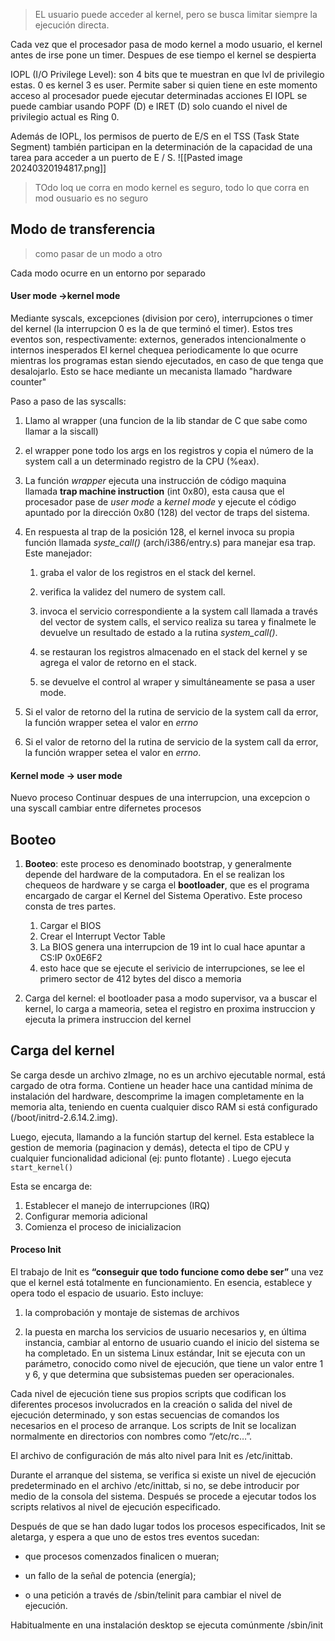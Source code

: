 > EL usuario puede acceder al kernel, pero se busca limitar siempre la ejecución directa.
> 

Cada vez que el procesador pasa de modo kernel a modo usuario, el kernel antes de irse pone un timer. Despues de ese tiempo el kernel se despierta

IOPL (I/O Privilege Level): son 4 bits que te muestran en que lvl de privilegio estas. 0 es kernel 3 es user. Permite saber si quien tiene en este momento acceso al procesador puede ejecutar determinadas acciones
El IOPL se puede cambiar usando POPF (D) e IRET (D) solo cuando el nivel de privilegio actual es Ring 0.

Además de IOPL, los permisos de puerto de E/S en el TSS (Task State Segment) también participan en la determinación de la capacidad de una tarea para acceder a un puerto de E / S.
![[Pasted image 20240320194817.png]]

> TOdo loq ue corra en modo kernel es seguro, todo lo que corra en mod ousuario es no seguro


## Modo de transferencia 
> como pasar de un modo a otro 

Cada modo ocurre en un entorno por separado

#### User mode ->kernel mode
Mediante syscals, excepciones (division por cero), interrupciones o timer del kernel (la interrupcion 0 es la de que terminó el timer). Estos tres eventos son, respectivamente: externos, generados intencionalmente o internos inesperados
El kernel chequea periodicamente lo que ocurre mientras los programas estan siendo ejecutados, en caso de que tenga que desalojarlo. Esto se hace mediante un mecanista llamado "hardware counter"

Paso a paso de las syscalls: 


1. Llamo al wrapper (una funcion de la lib standar de C que sabe como llamar a la siscall)
2. el wrapper pone todo los args en los registros y copia el número de la system call a un determinado registro de la CPU (%eax).
3. La función _wrapper_ ejecuta una instrucción de código maquina llamada **trap machine instruction** (int 0x80), esta causa que el procesador pase de _user mode_ a _kernel mode_ y ejecute el código apuntado por la dirección 0x80 (128) del vector de traps del sistema.
4. En respuesta al trap de la posición 128, el kernel invoca su propia función llamada _syste_call()_ (arch/i386/entry.s) para manejar esa trap. Este manejador:
    
    1. graba el valor de los registros en el stack del kernel.
        
    2. verifica la validez del numero de system call.
        
    3. invoca el servicio correspondiente a la system call llamada a través del vector de system calls, el servico realiza su tarea y finalmete le devuelve un resultado de estado a la rutina _system_call()_.
        
    4. se restauran los registros almacenado en el stack del kernel y se agrega el valor de retorno en el stack.
        
    
    5. se devuelve el control al wraper y simultáneamente se pasa a user mode.
5. Si el valor de retorno del la rutina de servicio de la system call da error, la función wrapper setea el valor en _errno_
6.  Si el valor de retorno del la rutina de servicio de la system call da error, la función wrapper setea el valor en _errno_.
#### Kernel mode -> user mode
Nuevo proceso
Continuar despues de una interrupcion, una excepcion o una syscall
cambiar entre difernetes procesos

## Booteo
1. **Booteo**: este proceso es denominado bootstrap, y generalmente depende del hardware de la computadora. En el se realizan los chequeos de hardware y se carga el **bootloader**, que es el programa encargado de cargar el Kernel del Sistema Operativo. Este proceso consta de tres partes.
	1. Cargar el BIOS
	2. Crear el Interrupt Vector Table
	3. La BIOS genera una interrupcion de 19 int lo cual hace apuntar a CS:IP 0x0E6F2
	4. esto hace que se ejecute el serivicio de interrupciones, se lee el primero sector de 412 bytes del disco a memoria

1. Carga del kernel: el bootloader pasa a modo supervisor, va a buscar el kernel, lo carga a mameoria, setea el registro en proxima instruccion y ejecuta la primera instruccion del kernel

## Carga del kernel
Se carga desde un archivo zImage, no es un archivo ejecutable normal, está cargado de otra forma. Contiene un header hace una cantidad mínima de instalación del hardware, descomprime la imagen completamente en la memoria alta, teniendo en cuenta cualquier disco RAM si está configurado (/boot/initrd-2.6.14.2.img).

Luego, ejecuta, llamando a la función startup del kernel. Esta establece la gestion de memoria (paginacion y demás), detecta el tipo de CPU y cualquier funcionalidad adicional (ej: punto flotante) . Luego ejecuta `start_kernel()`

Esta se encarga de: 
1. Establecer el manejo de interrupciones (IRQ)
2. Configurar memoria adicional
3. Comienza el proceso de inicializacion

#### Proceso Init 
El trabajo de Init es **“conseguir que todo funcione como debe ser”** una vez que el kernel está totalmente en funcionamiento. En esencia, establece y opera todo el espacio de usuario. Esto incluye:

1. la comprobación y montaje de sistemas de archivos
    
2. la puesta en marcha los servicios de usuario necesarios y, en última instancia, cambiar al entorno de usuario cuando el inicio del sistema se ha completado.
En un sistema Linux estándar, Init se ejecuta con un parámetro, conocido como nivel de ejecución, que tiene un valor entre 1 y 6, y que determina que subsistemas pueden ser operacionales.

Cada nivel de ejecución tiene sus propios scripts que codifican los diferentes procesos involucrados en la creación o salida del nivel de ejecución determinado, y son estas secuencias de comandos los necesarios en el proceso de arranque. Los scripts de Init se localizan normalmente en directorios con nombres como “/etc/rc…”.

El archivo de configuración de más alto nivel para Init es /etc/inittab.

Durante el arranque del sistema, se verifica si existe un nivel de ejecución predeterminado en el archivo /etc/inittab, si no, se debe introducir por medio de la consola del sistema. Después se procede a ejecutar todos los scripts relativos al nivel de ejecución especificado.

Después de que se han dado lugar todos los procesos especificados, Init se aletarga, y espera a que uno de estos tres eventos sucedan:

- que procesos comenzados finalicen o mueran;
    
- un fallo de la señal de potencia (energía);
    
- o una petición a través de /sbin/telinit para cambiar el nivel de ejecución.
    

Habitualmente en una instalación desktop se ejecuta comúnmente /sbin/init